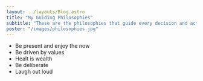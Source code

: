 ```yaml
---
layout: ../layouts/Blog.astro
title: "My Guiding Philosophies"
subtitle: "These are the philosophies that guide every decision and action I take."
poster: "/images/philosophies.jpg"
---
```


- Be present and enjoy the now
- Be driven by values
- Healt is wealth
- Be deliberate
- Laugh out loud
